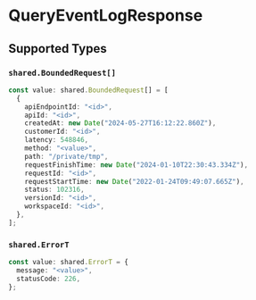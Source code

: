 # QueryEventLogResponse


## Supported Types

### `shared.BoundedRequest[]`

```typescript
const value: shared.BoundedRequest[] = [
  {
    apiEndpointId: "<id>",
    apiId: "<id>",
    createdAt: new Date("2024-05-27T16:12:22.860Z"),
    customerId: "<id>",
    latency: 548846,
    method: "<value>",
    path: "/private/tmp",
    requestFinishTime: new Date("2024-01-10T22:30:43.334Z"),
    requestId: "<id>",
    requestStartTime: new Date("2022-01-24T09:49:07.665Z"),
    status: 102316,
    versionId: "<id>",
    workspaceId: "<id>",
  },
];
```

### `shared.ErrorT`

```typescript
const value: shared.ErrorT = {
  message: "<value>",
  statusCode: 226,
};
```

